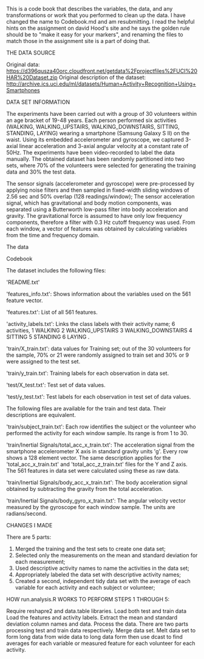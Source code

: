 
This is a code book that describes the variables, the data, and any transformations or work that you performed to clean up the data. I have changed the name to Codebook.md and am resubmitting. I read the helpful hints on the assignment on david Hood's site and he says the golden rule should be to "make it easy for your markers", and renaming the files to match those in the assignment site is a part of doing that.

THE DATA SOURCE

Original data: https://d396qusza40orc.cloudfront.net/getdata%2Fprojectfiles%2FUCI%20HAR%20Dataset.zip
Original description of the dataset: http://archive.ics.uci.edu/ml/datasets/Human+Activity+Recognition+Using+Smartphones




DATA SET INFORMATION

The experiments have been carried out with a group of 30 volunteers within an age bracket of 19-48 years. Each person performed six activities (WALKING, WALKING_UPSTAIRS, WALKING_DOWNSTAIRS, SITTING, STANDING, LAYING) wearing a smartphone (Samsung Galaxy S II) on the waist. Using its embedded accelerometer and gyroscope, we captured 3-axial linear acceleration and 3-axial angular velocity at a constant rate of 50Hz. The experiments have been video-recorded to label the data manually. The obtained dataset has been randomly partitioned into two sets, where 70% of the volunteers were selected for generating the training data and 30% the test data.

The sensor signals (accelerometer and gyroscope) were pre-processed by applying noise filters and then sampled in fixed-width sliding windows of 2.56 sec and 50% overlap (128 readings/window); The sensor acceleration signal, which has gravitational and body motion components, was separated using a Butterworth low-pass filter into body acceleration and gravity. The gravitational force is assumed to have only low frequency components, therefore a filter with 0.3 Hz cutoff frequency was used. From each window, a vector of features was obtained by calculating variables from the time and frequency domain.

The data

Codebook

The dataset includes the following files:

'README.txt'

'features_info.txt': Shows information about the variables used on the 561 feature vector.

'features.txt': List of all 561 features.

'activity_labels.txt': Links the class labels with their activity name; 6 activities,
 1 WALKING
2 WALKING_UPSTAIRS
3 WALKING_DOWNSTAIRS
4 SITTING
5 STANDING
6 LAYING
.

'train/X_train.txt': data values for Training set; out of the 30 volunteers for the sample, 70% or 21 were randomly assigned to train set and 30% or 9 were assigned to the test set. 

'train/y_train.txt': Training labels for each observation in data set.

'test/X_test.txt': Test set of data values.

'test/y_test.txt': Test labels for each observation in test set of data values.

The following files are available for the train and test data. Their descriptions are equivalent.

'train/subject_train.txt': Each row identifies the subject or the volunteer who performed the activity for each window sample. Its range is from 1 to 30.

'train/Inertial Signals/total_acc_x_train.txt': The acceleration signal from the smartphone accelerometer X axis in standard gravity units 'g'. Every row shows a 128 element vector. The same description applies for the 'total_acc_x_train.txt' and 'total_acc_z_train.txt' files for the Y and Z axis. The 561 features in data set were calculated using these as raw data.

'train/Inertial Signals/body_acc_x_train.txt': The body acceleration signal obtained by subtracting the gravity from the total acceleration.

'train/Inertial Signals/body_gyro_x_train.txt': The angular velocity vector measured by the gyroscope for each window sample. The units are radians/second.





CHANGES I MADE

There are 5 parts:

1.	Merged the training and the test sets to create one data set;
2.	Selected only the measurements on the mean and standard deviation for each measurement;
3.	Used descriptive activity names to name the activities in the data set;
4.	Appropriately labeled the data set with descriptive activity names;
5.	Created a second, independent tidy data set with the average of each variable for each activity and each subject or volunteer;




HOW run.analysis.R  WORKS TO PERFORM STEPS 1 THROUGH 5:

Require reshapre2 and data.table libraries.
Load both test and train data
Load the features and activity labels.
Extract the mean and standard deviation column names and data.
Process the data. There are two parts processing test and train data respectively.
Merge data set.
Melt data set to form long data from wide data to long data form then use dcast to find averages for each variable or measured feature for each volunteer for each activity.
